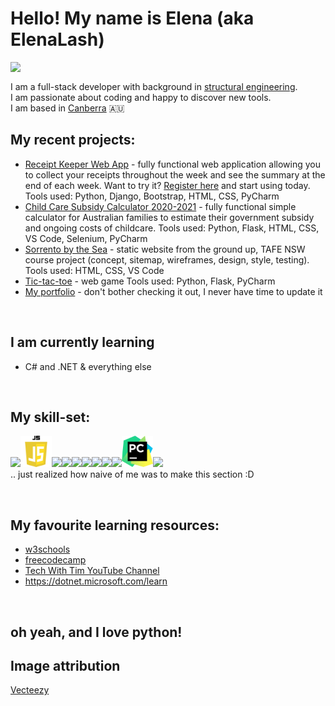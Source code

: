 # Hello! My name is Elena (aka ElenaLash)

<img align="left" width="40%" src="https://elenalash.github.io/img/myGitImg.jpg">
<br>

I am a full-stack developer with background in [structural engineering](https://en.wikipedia.org/wiki/Structural_engineering). 
<br> I am passionate about coding and happy to discover new tools.
<br> I am based in [Canberra](https://en.wikipedia.org/wiki/Canberra) :australia:
<br>


## My recent projects:
* [Receipt Keeper Web App](https://receiptkeeper.pythonanywhere.com) - fully functional web application allowing you to collect your receipts throughout the week and see the summary at the end of each week. Want to try it? [Register here](https://receiptkeeper.pythonanywhere.com/register/) and start using today.
Tools used: Python, Django, Bootstrap, HTML, CSS, PyCharm
* [Child Care Subsidy Calculator 2020-2021](https://elenalash.pythonanywhere.com/ccs) - fully functional simple calculator for Australian families to estimate their government subsidy and ongoing costs of childcare.
Tools used: Python, Flask, HTML, CSS, VS Code, Selenium, PyCharm
* [Sorrento by the Sea](https://elenalash.github.io/sorrento/index.html) - static website from the ground up, TAFE NSW course project (concept, sitemap, wireframes, design, style, testing).
Tools used: HTML, CSS, VS Code
* [Tic-tac-toe](https://elenalash.pythonanywhere.com/tictactoe) - web game
Tools used: Python, Flask, PyCharm
* [My portfolio](https://elenalash.github.io/) - don't bother checking it out, I never have time to update it
<br>

## I am currently learning
* C# and .NET & everything else
<br>

## My skill-set:
<img src="https://upload.wikimedia.org/wikipedia/commons/1/10/CSS3_and_HTML5_logos_and_wordmarks.svg" height="50px"><img src="https://github.com/elenalash/elenalash.github.io/blob/master/img/jslogo.png?raw=true" height="50px"><img src="https://getbootstrap.com/docs/4.5/assets/brand/bootstrap-solid.svg" height="50px"><img src="https://www.python.org/static/community_logos/python-logo-generic.svg" height="50px"><img src="https://static.djangoproject.com/img/logos/django-logo-positive.svg" height="50px"><img src="https://flask.palletsprojects.com/en/1.1.x/_images/flask-logo.png" height="50px"><img src="https://www.sqlite.org/images/sqlite370_banner.gif" height="50px"><img src="https://www.pythonanywhere.com/static/anywhere/images/PA-logo-snake-only.svg" height="50px"><img src="https://upload.wikimedia.org/wikipedia/commons/9/9a/Visual_Studio_Code_1.35_icon.svg" height="50px"><img src="https://github.com/elenalash/elenalash.github.io/blob/master/img/icon-pycharm.png?raw=true" height="50px"><img src="https://www.selenium.dev/images/selenium_logo_square_red.png" height="50px">
<br> .. just realized how naive of me was to make this section :D

<br>

## My favourite learning resources:
* [w3schools](https://www.w3schools.com/)
* [freecodecamp](https://www.freecodecamp.org/)
* [Tech With Tim YouTube Channel](https://www.youtube.com/channel/UC4JX40jDee_tINbkjycV4Sg)
* https://dotnet.microsoft.com/learn
<br>

## oh yeah, and I love python!

## Image attribution
<a href="https://www.vecteezy.com/"> Vecteezy</a>
